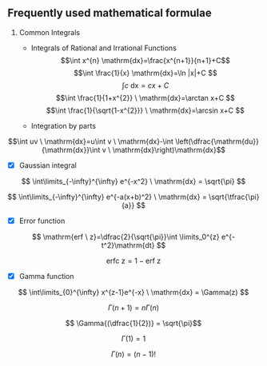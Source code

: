 
Frequently used mathematical formulae
----
1. Common Integrals
   - Integrals of Rational and Irrational Functions
   $$\int x^{n} \mathrm{dx}=\frac{x^{n+1}}{n+1}+C$$
   $$\int \frac{1}{x} \mathrm{dx}=\ln |x|+C $$
   $$\int c \ \mathrm{dx}=c x+C$$
   $$\int \frac{1}{1+x^{2}} \ \mathrm{dx}=\arctan x+C $$
   $$\int \frac{1}{\sqrt{1-x^{2}}} \ \mathrm{dx}=\arcsin x+C $$
   
   - Integration by parts

$$\int uv \ \mathrm{dx}=u\int v \ \mathrm{dx}-\int \left(\dfrac{\mathrm{du}}{\mathrm{dx}}\int v \  \mathrm{dx}\right)\mathrm{dx}$$

- [X] Gaussian integral

$$ \int\limits_{-\infty}^{\infty} e^{-x^2} \ \mathrm{dx} = \sqrt{\pi} $$

$$ \int\limits_{-\infty}^{\infty} e^{-a(x+b)^2} \ \mathrm{dx} = \sqrt{\tfrac{\pi}{a}} $$

- [X] Error function

$$ \mathrm{erf \ z}=\dfrac{2}{\sqrt{\pi}}\int \limits_0^{z} e^{-t^2}\mathrm{dt} $$ 

$$ \mathrm{erfc \ z}=1-\mathrm{erf \ z} $$ 

- [X] Gamma function

$$ \int\limits_{0}^{\infty} x^{z-1}e^{-x} \ \mathrm{dx} = \Gamma(z) $$

$$ \Gamma{(n+1)} = n\Gamma{(n)} $$

$$ \Gamma{(\dfrac{1}{2})} = \sqrt{\pi}$$

$$ \Gamma{(1)} = 1$$

$$\Gamma(n)=(n-1)!$$


